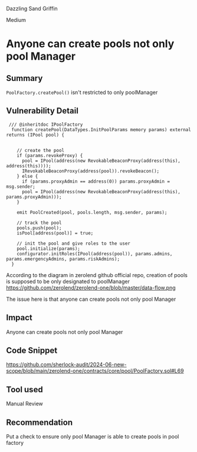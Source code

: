 Dazzling Sand Griffin

Medium

# Anyone can create pools not only pool Manager

## Summary
`PoolFactory.createPool()` isn't restricted to only poolManager

## Vulnerability Detail
```solidity
 /// @inheritdoc IPoolFactory
  function createPool(DataTypes.InitPoolParams memory params) external returns (IPool pool) {
   

    // create the pool
    if (params.revokeProxy) {
      pool = IPool(address(new RevokableBeaconProxy(address(this), address(this))));
      IRevokableBeaconProxy(address(pool)).revokeBeacon();
    } else {
      if (params.proxyAdmin == address(0)) params.proxyAdmin = msg.sender;
      pool = IPool(address(new RevokableBeaconProxy(address(this), params.proxyAdmin)));
    }

    emit PoolCreated(pool, pools.length, msg.sender, params);

    // track the pool
    pools.push(pool);
    isPool[address(pool)] = true;

    // init the pool and give roles to the user
    pool.initialize(params);
    configurator.initRoles(IPool(address(pool)), params.admins, params.emergencyAdmins, params.riskAdmins);
  }

```

According to the diagram in zerolend github official repo,  creation of pools is supposed to be only designated to poolManager
https://github.com/zerolend/zerolend-one/blob/master/data-flow.png

The issue here is that anyone can create pools not only pool Manager

## Impact
Anyone can create pools not only pool Manager
## Code Snippet
https://github.com/sherlock-audit/2024-06-new-scope/blob/main/zerolend-one/contracts/core/pool/PoolFactory.sol#L69
## Tool used

Manual Review

## Recommendation
Put a check to ensure only pool Manager is able to create pools in pool factory